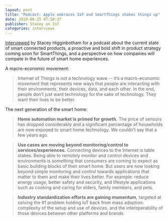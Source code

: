 ```yaml
---
layout: post
title: "Podcast: Apple embraces IoT and SmartThings shakes things up"
date: 2020-06-25 07:50:27
publisher: Stacey on IoT
categories: interviews
---
```


[Interviewed][ln1] by Stacey Higginbotham for a podcast about the current state of smart connected products, a proactive and bold shift in product strategy coming soon for SmartThings, and a perspective on how companies will compete in the future of smart home experiences.

A macro-economic movement:
> Internet of Things is not a technology wave -- it’s a macro-economic movement that represents new ways that people are interacting with their environments, their devices, data, and each other. In the end, people don’t just want technology for the sake of technology. They want their lives to be better.

The next generation of the smart home:
> **Home automation market is primed for growth.** The price of sensors has dropped considerably and a significant percentage of households are now exposed to smart home technology. We couldn’t say that a few years ago.

> **Use cases are moving beyond monitoring/control to services/experiences.** Connecting devices to the Internet is table stakes. Being able to remotely monitor and control devices and environments is something that consumers are coming to expect as basic building blocks of their smart home. But users are now looking beyond simple monitoring and control towards applications that matter to them and make their lives better. For example: reduce energy usage, better safety and security, and lifestyle applications such as cooking and caring for elders, family members, and pets.

> **Industry standardization efforts are gaining momentum**, targeted at solving the #1 problem holding IoT back from mass adoption: complexity of the setup and use of devices, and the interoperability of those devices between other platforms and brands.

[ln1]: https://staceyoniot.com/podcast-apple-embraces-iot-and-smartthings-shakes-things-up/ "Podcast: Apple embraces IoT and SmartThings shakes things up"
[ln2]: https://staceyoniot.com/ "Stacey on IoT"

